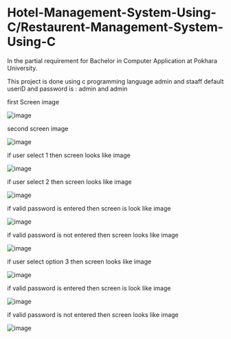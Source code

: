 # Hotel-Management-System-Using-C/Restaurent-Management-System-Using-C
In the partial requirement for Bachelor in Computer Application at Pokhara University.

This project is done using c programming language admin and staaff default useriD and password is : admin and admin

first Screen image

![image](https://user-images.githubusercontent.com/61629289/178099086-fb16481a-bd1c-4b5c-ad08-10cebe55bdfb.png)

second screen image

![image](https://user-images.githubusercontent.com/61629289/178099108-7561cf8f-7104-4e7c-a452-ed1c396f610b.png)

if user select 1 then screen looks like image

![image](https://user-images.githubusercontent.com/61629289/178099123-e50bab6c-da36-4d96-8c4c-e701cee00a5f.png)


if user select 2 then screen looks like image

![image](https://user-images.githubusercontent.com/61629289/178099141-7278e1a3-d996-43b5-bcc5-9dbc294f61c3.png)


if valid password is entered then screen is look like image

![image](https://user-images.githubusercontent.com/61629289/178099146-1992fb41-30ea-4398-8b59-05d8604b7ef4.png)

if valid password is not entered then screen looks like image

![image](https://user-images.githubusercontent.com/61629289/178099165-a119b8e9-c68f-48bc-9591-0c45248bf1ae.png)

if user select option 3 then screen looks like image

![image](https://user-images.githubusercontent.com/61629289/178099170-772c07ba-fbe0-426d-b48e-70f416dfce08.png)

if valid password is entered then screen is look like image

![image](https://user-images.githubusercontent.com/61629289/178099179-4fdb81ac-3d67-4dda-8379-3020e1f5ace9.png)

if valid password is not entered then screen looks like image

![image](https://user-images.githubusercontent.com/61629289/178099188-3d8fbbf6-2131-4d73-994b-12bbe2b51f4d.png)

